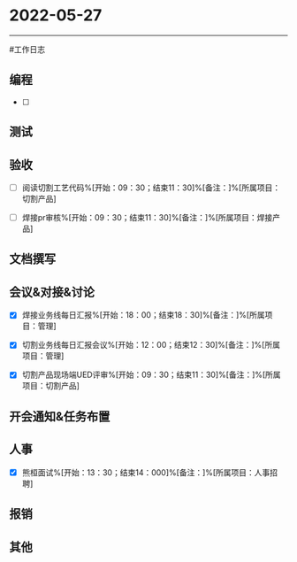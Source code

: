 # 2022-05-27 

---

#工作日志

## 编程
- [ ] 


## 测试



## 验收 
- [ ] 阅读切割工艺代码%[开始：09：30；结束11：30]%[备注：]%[所属项目：切割产品]
- [ ] 焊接pr审核%[开始：09：30；结束11：30]%[备注：]%[所属项目：焊接产品]


## 文档撰写 



## 会议&对接&讨论

- [x] 焊接业务线每日汇报%[开始：18：00；结束18：30]%[备注：]%[所属项目：管理]
- [x] 切割业务线每日汇报会议%[开始：12：00；结束12：30]%[备注：]%[所属项目：管理]
- [x] 切割产品现场端UED评审%[开始：09：30；结束11：30]%[备注：]%[所属项目：切割产品]


## 开会通知&任务布置



## 人事
- [x] 熊桓面试%[开始：13：30；结束14：000]%[备注：]%[所属项目：人事招聘]


## 报销



## 其他



